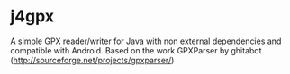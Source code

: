 j4gpx
=====

A simple GPX reader/writer for Java with non external dependencies and compatible with Android. Based on the work GPXParser by ghitabot (http://sourceforge.net/projects/gpxparser/)
